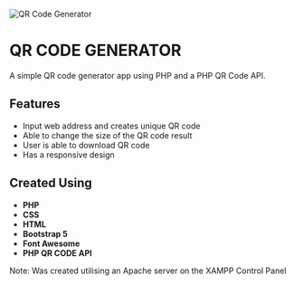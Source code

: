 ![QR Code Generator](https://github.com/user-attachments/assets/90dd26a2-0c49-43f0-a69d-d280f7629747)

# QR CODE GENERATOR

A simple QR code generator app using PHP and a PHP QR Code API.

## Features

- Input web address and creates unique QR code
- Able to change the size of the QR code result
- User is able to download QR code
- Has a responsive design


## Created Using

- **PHP**
- **CSS**
- **HTML**
- **Bootstrap 5**
- **Font Awesome**
- **PHP QR CODE API**


Note: Was created utilising an Apache server on the XAMPP Control Panel

